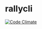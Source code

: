 rallycli
========

[![Code Climate](https://codeclimate.com/github/joshughes/rallycli.png)](https://codeclimate.com/github/joshughes/rallycli)